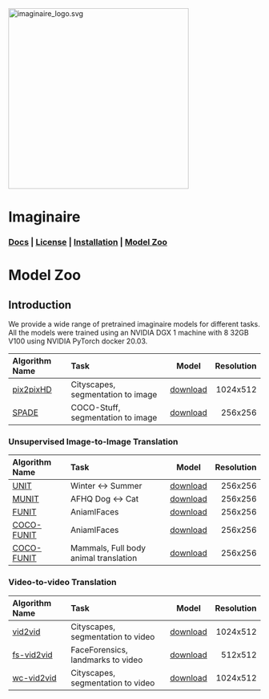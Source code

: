 <img src="imaginaire_logo.svg" alt="imaginaire_logo.svg" height="360"/>

# Imaginaire
### [Docs](http://imaginaire.cc/docs) | [License](LICENSE.md) | [Installation](INSTALL.md) | [Model Zoo](MODELZOO.md)

# Model Zoo

## Introduction

We provide a wide range of pretrained imaginaire models for different tasks. All the models were trained using an NVIDIA DGX 1 machine with 8 32GB V100 using NVIDIA PyTorch docker 20.03.


|Algorithm Name                               | Task                                                                                                            | Model        |  Resolution |
|:--------------------------------------------|:----------------------------------------------------------------------------------------------------------------|--------------|------------:|
|[pix2pixHD](projects/pix2pixHD/README.md)     | Cityscapes, segmentation to image                                                                               |[download](https://drive.google.com/file/d/1B3bXpQQzidJW0G3oCjYSWYEn2zd8h9dg/view?usp=sharing)  | 1024x512    |
|[SPADE](projects/spade/README.md)             | COCO-Stuff, segmentation to image                                                                               |[download](https://drive.google.com/file/d/1R27Zk9zlj8HitW_bOsQmbT2LOQNCKJJL/view?usp=sharing)  |  256x256    |


### Unsupervised Image-to-Image Translation


|Algorithm Name                               | Task                                                                                                            | Model        |  Resolution |
|:--------------------------------------------|:----------------------------------------------------------------------------------------------------------------|--------------|------------:|
|[UNIT](projects/unit/README.md)               | Winter <-> Summer                                                                                               |[download](https://drive.google.com/file/d/1y1FJT_kRq80Se6ASCU3LFZwrrJKzHr4I/view?usp=sharing)  | 256x256     |
|[MUNIT](projects/munit/README.md)             | AFHQ Dog <-> Cat                                                                                                |[download](https://drive.google.com/file/d/1XCqHFD1pN7Vlp0RWI0oYKpH4USSKdGqo/view?usp=sharing)  | 256x256     |
|[FUNIT](projects/funit/README.md)             | AniamlFaces                                                                                                     |[download](https://drive.google.com/file/d/1Tbq0zaaH_Omv_0IPfX8LIvh0sVmusqE-/view?usp=sharing)  | 256x256     |
|[COCO-FUNIT](projects/coco_funit/README.md)   | AniamlFaces                                                                                                     |[download](https://drive.google.com/file/d/1ODlwSfgauWyOSxj-aPCbFMOGUn2INiQT/view?usp=sharing)  | 256x256     |
|[COCO-FUNIT](projects/coco_funit/README.md)   | Mammals, Full body animal translation                                                                           |[download](https://drive.google.com/file/d/1Wf0BhcIpVJgHQunipdt8r-KtQ9mRvKxt/view?usp=sharing)  | 256x256     |


### Video-to-video Translation


|Algorithm Name                               | Task                                                                                                            | Model        |  Resolution |
|:--------------------------------------------|:----------------------------------------------------------------------------------------------------------------|--------------|------------:|
|[vid2vid](projects/vid2vid/README.md)         | Cityscapes, segmentation to video                                                                               |[download](https://drive.google.com/file/d/1b2M5rU740vBurLQ9iDP2kb4sP5HAb-Jx/view?usp=sharing)  | 1024x512    |
|[fs-vid2vid](projects/fs_vid2vid/README.md)   | FaceForensics, landmarks to video                                                                               |[download](https://drive.google.com/file/d/1F_22ctFmo553nRHy1d_BX7aorc9zk9cF/view?usp=sharing)  | 512x512     |
|[wc-vid2vid](projects/wc_vid2vid/README.md)   | Cityscapes, segmentation to video                                                                               |[download](https://drive.google.com/file/d/1CvRBok210WWQHF6VuZvU4Vuzdd05ItYB/view?usp=sharing)  | 1024x512    |
